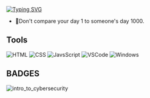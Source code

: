 [![Typing SVG](https://readme-typing-svg.herokuapp.com?font=comfortaa&color=FFFFFF&size=30&width=500&lines=HELLO+WORLD!!;Computer+Science+Student;WELCOME❤️)](https://git.io/typing-svg)



- 🌱Don't compare your day 1 to someone's day 1000.

## Tools

![HTML](https://img.icons8.com/color/48/000000/html-5--v1.png)
![CSS](https://img.icons8.com/color/48/000000/css3.png)
![JavsScript](https://img.icons8.com/color/48/000000/javascript--v1.png)
![VSCode](https://img.icons8.com/color/48/visual-studio-code-2019.png)
![Windows](https://img.icons8.com/color/48/windows-10.png)

## BADGES
![intro_to_cybersecurity](https://images.credly.com/size/140x140/images/af8c6b4e-fc31-47c4-8dcb-eb7a2065dc5b/I2CS__1_.png)

